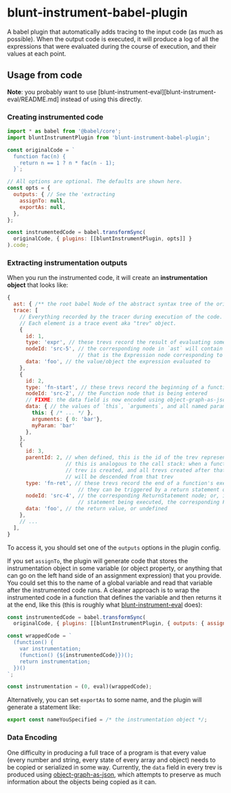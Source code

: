 # blunt-instrument-babel-plugin

A babel plugin that automatically adds tracing to the input code (as much as possible).
When the output code is executed, it will produce a log of all the expressions that were evaluated during the course of execution, and their values at each point.

## Usage from code

**Note**: you probably want to use [blunt-instrument-eval][blunt-instrument-eval/README.md] instead of using this directly.

### Creating instrumented code

```javascript
import * as babel from '@babel/core';
import bluntInstrumentPlugin from 'blunt-instrument-babel-plugin';

const originalCode = `
  function fac(n) {
    return n == 1 ? n * fac(n - 1);
  }`;

// All options are optional. The defaults are shown here.
const opts = {
  outputs: { // See the 'extracting
    assignTo: null,
    exportAs: null,
  },
};

const instrumentedCode = babel.transformSync(
  originalCode, { plugins: [[bluntInstrumentPlugin, opts]] }
).code;
```

### Extracting instrumentation outputs

When you run the instrumented code, it will create an **instrumentation object** that looks like:

```javascript
{
  ast: { /** the root babel Node of the abstract syntax tree of the original code */ },
  trace: [
    // Everything recorded by the tracer during execution of the code.
    // Each element is a trace event aka "trev" object.
    {
      id: 1,
      type: 'expr', // these trevs record the result of evaluating some expression
      nodeId: 'src-5', // the corresponding node in `ast` will contain a field `extra.biNodeId` that matches this;
                       // that is the Expression node corresponding to the expression that was evaluated
      data: 'foo', // the value/object the expression evaluated to
    },
    {
      id: 2,
      type: 'fn-start', // these trevs record the beginning of a function's execution
      nodeId: 'src-2', // the Function node that is being entered
      // FIXME: the data field is now encoded using object-graph-as-json, as mentioned below, so it actually looks slightly different than this
      data: { // the values of `this`, `arguments`, and all named parameters, at the beginning of the function's execution
        this: { /* ... */ },
        arguments: { 0: 'bar'},
        myParam: 'bar'
      },
    },
    {
      id: 3,
      parentId: 2, // when defined, this is the id of the trev representing the enclosing context.
                   // this is analogous to the call stack: when a function is called, an fn-start
                   // trev is created, and all trevs created after that until the function returns
                   // will be descended from that trev
      type: 'fn-ret', // these trevs record the end of a function's execution
                       // they can be triggered by a return statement or after the last statement in a function executes
      nodeId: 'src-4', // the corresponding ReturnStatement node; or, if the end of the function was reached without a return
                       // statement being executed, the corresponding Function node
      data: 'foo', // the return value, or undefined
    },
    // ...
  ],
}
```

To access it, you should set one of the `outputs` options in the plugin config.

If you set `assignTo`, the plugin will generate code that stores the instrumentation object in some variable (or object property, or anything that can go on the left hand side of an assignment expression) that you provide.
You could set this to the name of a global variable and read that variable after the instrumented code runs.
A cleaner approach is to wrap the instrumented code in a function that defines the variable and then returns it at the end, like this (this is roughly what [blunt-instrument-eval][blunt-instrument-eval] does):

```javascript
const instrumentedCode = babel.transformSync(
  originalCode, { plugins: [[bluntInstrumentPlugin, { outputs: { assignTo: 'instrumentation' }}]]});

const wrappedCode = `
  (function() {
    var instrumentation;
    (function() {${instrumentedCode}})();
    return instrumentation;
  })()
`;

const instrumentation = (0, eval)(wrappedCode);
```

Alternatively, you can set `exportAs` to some name, and the plugin will generate a statement like:

```javascript
export const nameYouSpecified = /* the instrumentation object */;
```

### Data Encoding

One difficulty in producing a full trace of a program is that every value (every number and string, every state of every array and object) needs to be copied or serialized in some way.
Currently, the `data` field in every trev is produced using [object-graph-as-json][object-graph-as-json], which attempts to preserve as much information about the objects being copied as it can.

[blunt-instrument-eval]: ../blunt-instrument-eval/README.md
[object-graph-as-json]: https://github.com/brokensandals/object-graph-as-json
